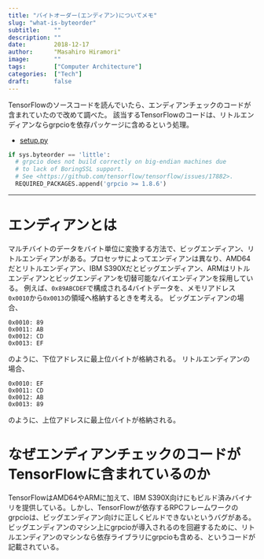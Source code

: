 ```yaml
---
title: "バイトオーダー(エンディアン)についてメモ"
slug: "what-is-byteorder"
subtitle:    ""
description: ""
date:        2018-12-17
author:      "Masahiro Hiramori"
image:       ""
tags:        ["Computer Architecture"]
categories:  ["Tech"]
draft:       false
---
```


TensorFlowのソースコードを読んでいたら、エンディアンチェックのコードが含まれていたので改めて調べた。
該当するTensorFlowのコードは、リトルエンディアンならgrpcioを依存パッケージに含めるという処理。

- [setup.py](https://github.com/tensorflow/tensorflow/blob/v1.12.0/tensorflow/tools/pip_package/setup.py#L63-L67)

```python
if sys.byteorder == 'little':
  # grpcio does not build correctly on big-endian machines due
  # to lack of BoringSSL support.
  # See <https://github.com/tensorflow/tensorflow/issues/17882>.
  REQUIRED_PACKAGES.append('grpcio >= 1.8.6')
```

---

# エンディアンとは

マルチバイトのデータをバイト単位に変換する方法で、ビッグエンディアン、リトルエンディアンがある。プロセッサによってエンディアンは異なり、AMD64だとリトルエンディアン、IBM S390Xだとビッグエンディアン、ARMはリトルエンディアンとビッグエンディアンを切替可能なバイエンディアンを採用している。
例えば、`0x89ABCDEF`で構成される4バイトデータを、メモリアドレス`0x0010`から`0x0013`の領域へ格納するときを考える。
ビッグエンディアンの場合、

```
0x0010: 89
0x0011: AB
0x0012: CD
0x0013: EF
```

のように、下位アドレスに最上位バイトが格納される。
リトルエンディアンの場合、

```
0x0010: EF
0x0011: CD
0x0012: AB
0x0013: 89
```

のように、上位アドレスに最上位バイトが格納される。

# なぜエンディアンチェックのコードがTensorFlowに含まれているのか

TensorFlowはAMD64やARMに加えて、IBM S390X向けにもビルド済みバイナリを提供している。しかし、TensorFlowが依存するRPCフレームワークのgrpcioは、ビッグエンディアン向けに正しくビルドできないというバグがある。ビッグエンディアンのマシン上にgrpcioが導入されるのを回避するために、リトルエンディアンのマシンなら依存ライブラリにgrpcioも含める、というコードが記載されている。
